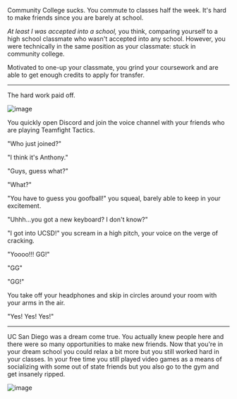 Community College sucks. You commute to classes half the week. It's hard to make friends since you are barely at school.

*At least I was accepted into a school,* you think, comparing yourself to a high school classmate who wasn't accepted into any school. However, you were technically in the same position as your classmate: stuck in community college.

Motivated to one-up your classmate, you grind your coursework and are able to get enough credits to apply for transfer.

<hr>

The hard work paid off.

![image](https://github.com/Dubshott/CAT3Book/assets/54718041/5e87330f-7c09-44cc-b223-790173e23a37)

You quickly open Discord and join the voice channel with your friends who are playing Teamfight Tactics.

"Who just joined?"

"I think it's Anthony."

"Guys, guess what?"

"What?"

"You have to guess you goofball!" you squeal, barely able to keep in your excitement. 

"Uhhh...you got a new keyboard? I don't know?"

"I got into UCSD!" you scream in a high pitch, your voice on the verge of cracking.

"Yoooo!!! GG!"

"GG"

"GG!"

You take off your headphones and skip in circles around your room with your arms in the air.

"Yes! Yes! Yes!"

<hr>

UC San Diego was a dream come true. You actually knew people here and there were so many opportunities to make new friends. Now that you're in your dream school you could relax a bit more but you still worked hard in your classes. In your free time you still played video games as a means of socializing with some out of state friends but you also go to the gym and get insanely ripped.

![image](https://github.com/Dubshott/CAT3Book/assets/54718041/df96055e-9684-45db-bb18-d4b9927c08b6)
